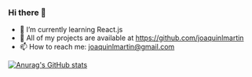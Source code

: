 ### Hi there 👋

- 🌱 I’m currently learning React.js
- 👯 All of my projects are available at https://github.com/joaquinlmartin
- 📫 How to reach me: joaquinlmartin@gmail.com


[![Anurag's GitHub stats](https://github-readme-stats.vercel.app/api?username=joaquinlmartin)](https://github.com/anuraghazra/github-readme-stats&show_icons=true)
